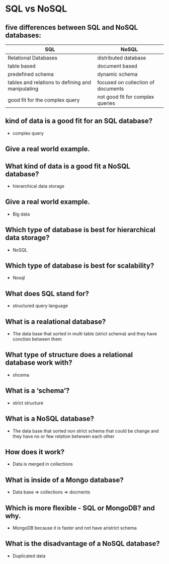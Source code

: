 
# SQL vs NoSQL

## five differences between SQL and NoSQL databases:
 |SQL|NoSQL|
|----|----|
| Relational Databases | distributed database |
| table based | document based|
| predefined schema  | dynamic schema|
| tables and relations to defining and manipulating | focused on collection of documents |
| good fit for the complex query | not good fit for complex queries|


	 
## kind of data is a good fit for an SQL database?

* complex query

## Give a real world example.

## What kind of data is a good fit a NoSQL database?

* hierarchical data storage

## Give a real world example.

* Big data

## Which type of database is best for hierarchical data storage?

* NoSQL

## Which type of database is best for scalability?

* Nosql

## What does SQL stand for?

* structured query language

## What is a realational database?

* The data base that sorted in multi table (strict schema) and they have conction between them

## What type of structure does a relational database work with?

* shcema

## What is a ‘schema’?

* strict structure

## What is a NoSQL database?

* The data base that sorted  non strict schema that could be change and they have no or few relation betwwen each other

## How does it work?

* Data is merged in collections

## What is inside of a Mongo database?

* Data base => collections => docments

## Which is more flexible - SQL or MongoDB? and why.

* MongoDB because it is faster and not have aristrict schema

## What is the disadvantage of a NoSQL database?

* Duplicated data
